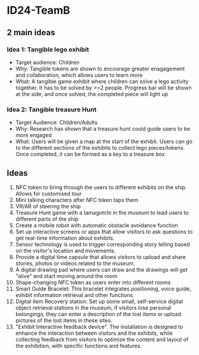 # ID24-TeamB

## 2 main ideas 
### Idea 1: Tangible lego exhibit
* Target audience: Children
* Why: Tangible tokens are shown to encourage greater enagagement and collaboration, which allows users to learn more
* What: A tangible game exhibit where children can solve a lego activity together. It has to be solved by >=2 people. Progress bar will be shown at the side, and once solved, the completed piece will light up

### Idea 2: Tangible treasure Hunt 
* Target Audience: Children/Adults
* Why: Research has shown that a treasure hunt could guide users to be more engaged
* What: Users will be given a map at the start of the exhibit. Users can go to the different sections of the exhibits to collect lego pieces/tokens. Once completed, it can be formed as a key to a treasure box

## Ideas 
1. NFC token to bring through the users to different exhibits on the ship. Allows for customised tour
2. Mini talking characters after NFC token taps them
3. VR/AR of steering the ship
4. Treasure Hunt game with a tamagotchi in the museum to lead users to different parts of the ship 
5. Create a mobile robot with automatic obstacle avoidance function
6. Set up interactive screens or apps that allow visitors to ask questions to get real-time information about exhibits.
7. Sensor technology is used to trigger corresponding story telling based on the visitor's location and movements.
8. Provide a digital time capsule that allows visitors to upload and share stories, photos or videos related to the museum.
9. A digital drawing pad where users can draw and the drawings will get "alive" and start moving around the room
10. Shape-changing NFC token as users enter into different rooms
11. Smart Guide Bracelet: This bracelet integrates positioning, voice guide, exhibit information retrieval and other functions.
12. Digital item Recovery station: Set up some small, self-service digital object retrieval stations in the museum, if visitors lose personal belongings, they can enter a description of the lost items or upload pictures of the lost items in these sites.
13. "Exhibit Interactive feedback device". The installation is designed to enhance the interaction between visitors and the exhibits, while collecting feedback from visitors to optimize the content and layout of the exhibition, with specific functions and features.
